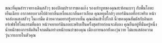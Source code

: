 ขณะที่คุณสำรวจทางเดินสลัวๆ ของป้อมปราการของแก๊ง รองเท้าบูทของคุณสะท้อนเบาๆ กับพื้นโลหะเย็นเฉียบ อากาศอบอวลไปด้วยกลิ่นเหงื่อและกลิ่นคาวเลือด คุณหยุดใกล้ๆ เทอร์มินอลที่กระพริบ หน้าจอส่องแสงสลัวๆ ในเงามืด ด้วยความอยากรู้อยากเห็น คุณเดินเข้าไปใกล้ นิ้วของคุณสัมผัสกับอินเทอร์เฟซโฮโลแกรมที่แตก
หน้าจอเทอร์มินอลกะพริบเป็นครั้งสุดท้ายก่อนจะดับลง คุณยืนอยู่ที่นั่นครู่หนึ่ง น้ำหนักของการตัดสินใจกดดันอย่างหนักบนบ่าของคุณ เมืองภายนอกยังคงวุ่นวาย ไม่แยแสต่อความวุ่นวายภายในตัวคุณ
